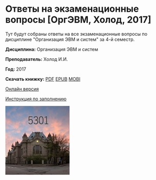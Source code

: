 # Ответы на экзаменационные вопросы [ОргЭВМ, Холод, 2017]

Тут будут собраны ответы на все экзаменационные вопросы по дисциплине "Организация ЭВМ и систем" за 4-й семестр.

**Дисциплина:** Организация ЭВМ и систем

**Преподаватель:** Холод И.И.

**Год:** 2017



**Скачать книжку:**
[PDF](https://www.gitbook.com/download/pdf/book/fkti5301/exam_tickets-evm_2017_holod)
[EPUB](https://www.gitbook.com/download/epub/book/fkti5301/exam_tickets-evm_2017_holod)
[MOBI](https://www.gitbook.com/download/mobi/book/fkti5301/exam_tickets-evm_2017_holod)

[Онлайн версия](https://fkti5301.gitbooks.io/exam_tickets-evm_2017_holod/content/)

[Инструкция по заполнению](INSTRUCTION.md)

![logo](resources/imgs/logo.jpg)

